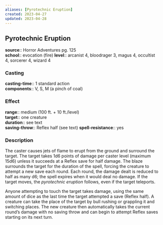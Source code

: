 ```yaml
---
aliases: [Pyrotechnic Eruption]
created: 2023-04-27
updated: 2023-04-28
---
```


## Pyrotechnic Eruption

**source**:: Horror Adventures pg. 125  
**school**:: evocation (fire)
**level**:: arcanist 4, bloodrager 3, magus 4, occultist 4, sorcerer 4, wizard 4

### Casting

**casting-time**:: 1 standard action  
**components**:: V, S, M (a pinch of coal)

### Effect

**range**:: medium (100 ft. + 10 ft./level)  
**target**:: one creature  
**duration**:: see text  
**saving-throw**:: Reflex half (see text)
**spell-resistance**:: yes

### Description

The caster causes jets of flame to erupt from the ground and surround the target. The target takes 1d6 points of damage per caster level (maximum 15d6) unless it succeeds at a Reflex save for half damage. The blaze surrounds the target for the duration of the spell, forcing the creature to attempt a new save each round. Each round, the damage dealt is reduced to half as many d6; the spell expires when it would deal no damage. If the target moves, the *pyrotechnic eruption* follows, even if the target teleports.  
  
Anyone attempting to touch the target takes damage, using the same amount of dice as the last time the target attempted a save (Reflex half). A creature can take the place of the target by bull rushing or grappling it and switching places. The new creature then automatically takes the current round’s damage with no saving throw and can begin to attempt Reflex saves starting on its next turn.
